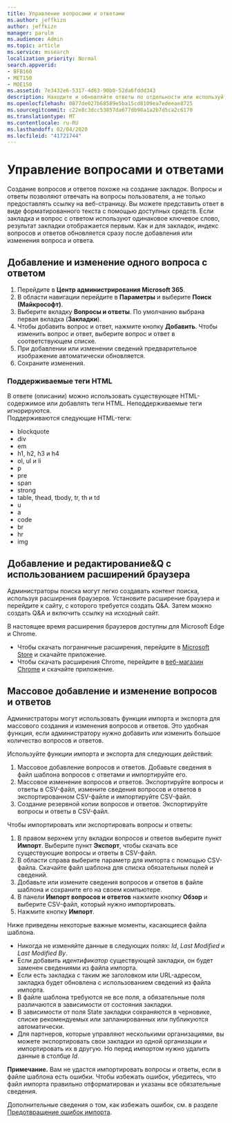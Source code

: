 ```yaml
---
title: Управление вопросами и ответами
ms.author: jeffkizn
author: jeffkizn
manager: parulm
ms.audience: Admin
ms.topic: article
ms.service: mssearch
localization_priority: Normal
search.appverid:
- BFB160
- MET150
- MOE150
ms.assetid: 7e3432e6-5317-4d63-90b0-52da6fddd343
description: Находите и обновляйте ответы по отдельности или используйте имеющиеся инструменты Поиска (Майкрософт), чтобы изменить их все одновременно
ms.openlocfilehash: 0877de027b68589e5ba15cd8109ea7edeeae8725
ms.sourcegitcommit: c22e8c3dcc53857da677db98a1a2b7d5ca2c6170
ms.translationtype: MT
ms.contentlocale: ru-RU
ms.lasthandoff: 02/04/2020
ms.locfileid: "41721744"
---
```

# <a name="manage-qas"></a>Управление вопросами и ответами

Создание вопросов и ответов похоже на создание закладок. Вопросы и ответы позволяют отвечать на вопросы пользователя, а не только предоставлять ссылку на веб-страницу. Вы можете представить ответ в виде форматированного текста с помощью доступных средств. Если закладка и вопрос с ответом используют одинаковое ключевое слово, результат закладки отображается первым. Как и для закладок, индекс вопросов и ответов обновляется сразу после добавления или изменения вопроса и ответа.

## <a name="add-or-edit-a-single-qa"></a>Добавление и изменение одного вопроса с ответом

1. Перейдите в **Центр администрирования Microsoft 365**.
1. В области навигации перейдите в **Параметры** и выберите **Поиск (Майкрософт)**.
1. Выберите вкладку **Вопросы и ответы**. По умолчанию выбрана первая вкладка (**Закладки**).
1. Чтобы добавить вопрос и ответ, нажмите кнопку **Добавить**.
Чтобы изменить вопрос и ответ, выберите вопрос и ответ в соответствующем списке.
1. При добавлении или изменении сведений предварительное изображение автоматически обновляется.
1. Сохраните изменения.

### <a name="supported-html-tags"></a>Поддерживаемые теги HTML

В ответе (описании) можно использовать существующее HTML-содержимое или добавлять теги HTML. Неподдерживаемые теги игнорируются.  
Поддерживаются следующие HTML-теги:

- blockquote
- div
- em
- h1, h2, h3 и h4
- ol, ul и li
- p
- pre
- span
- strong
- table, thead, tbody, tr, th и td
- u
- a
- code
- br
- hr
- img

## <a name="add-or-edit-qas-using-browser-extensions"></a>Добавление и редактирование&Q с использованием расширений браузера

Администраторы поиска могут легко создавать контент поиска, используя расширения браузеров. Установите расширение браузера и перейдите к сайту, с которого требуется создать Q&A. Затем можно создать Q&A и включить ссылку на исходный сайт.

В настоящее время расширения браузеров доступны для Microsoft Edge и Chrome.

- Чтобы скачать пограничные расширения, перейдите в [Microsoft Store](https://www.microsoft.com/p/microsoft-search-content-creator/9nrqdbcbwq55?activetab=pivot:overviewtab) и скачайте приложение.
- Чтобы скачать расширения Chrome, перейдите в [веб-магазин Chrome](https://chrome.google.com/webstore/detail/microsoft-search-content/nocnablpaoeecfmfnjoheefkogmleipm) и скачайте приложение.

## <a name="bulk-add-or-edit-qas"></a>Массовое добавление и изменение вопросов и ответов

Администраторы могут использовать функции импорта и экспорта для массового создания и изменения вопросов и ответов. Это удобная функция, если администратору нужно добавить или изменить большое количество вопросов и ответов.

Используйте функции импорта и экспорта для следующих действий:

1. Массовое добавление вопросов и ответов. Добавьте сведения в файл шаблона вопросов с ответами и импортируйте его.
1. Массовое изменение вопросов и ответов. Экспортируйте вопросы и ответы в CSV-файл, измените сведения вопросов и ответов в экспортированном CSV-файле и импортируйте CSV-файл.
1. Создание резервной копии вопросов и ответов. Экспортируйте вопросы и ответы в CSV-файл.

Чтобы импортировать или экспортировать вопросы и ответы:

1. В правом верхнем углу вкладки вопросов и ответов выберите пункт **Импорт**.
Выберите пункт **Экспорт**, чтобы скачать все существующие вопросы и ответы в CSV-файл.
1. В области справа выберите параметр для импорта с помощью CSV-файла.
Скачайте файл шаблона для списка обязательных полей и сведений.
1. Добавьте или измените сведения вопросов и ответов в файле шаблона и сохраните его на своем компьютере.
1. В панели **Импорт вопросов и ответов** нажмите кнопку **Обзор** и выберите CSV-файл, который нужно импортировать.
1. Нажмите кнопку **Импорт**.

Ниже приведены некоторые важные моменты, касающиеся файла шаблона.

- Никогда не изменяйте данные в следующих полях: *Id*, *Last Modified* и *Last Modified By*.
- Если добавить *идентификатор* существующей закладки, он будет заменен сведениями из файла импорта.
- Если есть закладка с таким же заголовком или URL-адресом, закладка будет обновлена с использованием сведений из файла импорта.
- В файле шаблона требуются не все поля, а обязательные поля различаются в зависимости от состояния закладки.
- В зависимости от поля State закладки сохраняются в черновике, списке рекомендуемых или запланированных или публикуются автоматически.
- Для партнеров, которые управляют несколькими организациями, вы можете экспортировать свои закладки из одной организации и импортировать их в другую. Но перед импортом нужно удалить данные в столбце *Id*.

**Примечание.** Вам не удастся импортировать вопросы и ответы, если в файле шаблона есть ошибки. Чтобы избежать ошибок, убедитесь, что файл импорта правильно отформатирован и указаны все обязательные сведения.

Дополнительные сведения о том, как избежать ошибок, см. в разделе [Предотвращение ошибок импорта](manage-bookmarks.md#prevent-import-errors).
